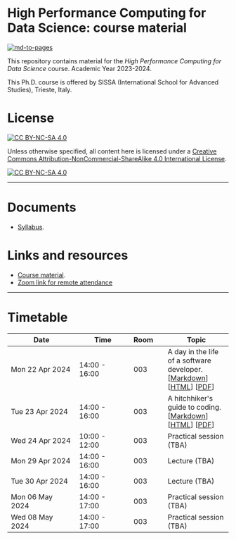 # High Performance Computing for Data Science: course material

[![md-to-pages](https://github.com/pcafrica/hpc_for_data_science_2023-2024/actions/workflows/md-to-pages.yml/badge.svg)](https://github.com/pcafrica/hpc_for_data_science_2023-2024/actions/workflows/md-to-pages.yml)

This repository contains material for the *High Performance Computing for Data Science* course. Academic Year 2023-2024.
<br>

This Ph.D. course is offered by SISSA (International School for Advanced Studies), Trieste, Italy.

# License

[![CC BY-NC-SA 4.0][cc-by-nc-sa-shield]][cc-by-nc-sa]

Unless otherwise specified, all content here is licensed under a
[Creative Commons Attribution-NonCommercial-ShareAlike 4.0 International License][cc-by-nc-sa].

[![CC BY-NC-SA 4.0][cc-by-nc-sa-image]][cc-by-nc-sa]

[cc-by-nc-sa]: http://creativecommons.org/licenses/by-nc-sa/4.0/
[cc-by-nc-sa-image]: https://licensebuttons.net/l/by-nc-sa/4.0/88x31.png
[cc-by-nc-sa-shield]: https://img.shields.io/badge/License-CC%20BY--NC--SA%204.0-lightgrey.svg

---

# Documents
- [Syllabus](syllabus.md).

# Links and resources
- [Course material](https://pcafrica.github.io/hpc_for_data_science_2023-2024/).
- [Zoom link for remote attendance](https://sissa-it.zoom.us/j/4643932469)

---

# Timetable
| &nbsp;&nbsp;&nbsp;&nbsp;&nbsp;&nbsp;&nbsp;&nbsp;&nbsp;&nbsp;&nbsp;&nbsp;Date&nbsp;&nbsp;&nbsp;&nbsp;&nbsp;&nbsp;&nbsp;&nbsp;&nbsp;&nbsp;&nbsp;&nbsp; | &nbsp;&nbsp;&nbsp;&nbsp;&nbsp;&nbsp;&nbsp;&nbsp;Time&nbsp;&nbsp;&nbsp;&nbsp;&nbsp;&nbsp;&nbsp;&nbsp; | Room&nbsp;&nbsp;&nbsp;&nbsp; | Topic |
| --------------- | ------------- | ---- | ------------------------------------------------------------------------------------------------------------ |
| Mon 22 Apr 2024 | 14:00 - 16:00 | 003  | A day in the life of a software developer. [[Markdown](slides/01/01-intro.md)] [[HTML](https://pcafrica.github.io/hpc_for_data_science_2023-2024/slides/01/01-intro.html)] [[PDF](https://pcafrica.github.io/hpc_for_data_science_2023-2024/slides/01/01-intro.pdf)] |
| Tue 23 Apr 2024 | 14:00 - 16:00 | 003  | A hitchhiker's guide to coding. [[Markdown](slides/02/02-good.md)] [[HTML](https://pcafrica.github.io/hpc_for_data_science_2023-2024/slides/02/02-good.html)] [[PDF](https://pcafrica.github.io/hpc_for_data_science_2023-2024/slides/02/02-good.pdf)] |
| Wed 24 Apr 2024 | 10:00 - 12:00 | 003  | Practical session (TBA) |
| Mon 29 Apr 2024 | 14:00 - 16:00 | 003  | Lecture (TBA) |
| Tue 30 Apr 2024 | 14:00 - 16:00 | 003  | Lecture (TBA) |
| Mon 06 May 2024 | 14:00 - 17:00 | 003  | Practical session (TBA) |
| Wed 08 May 2024 | 14:00 - 17:00 | 003  | Practical session (TBA) |

